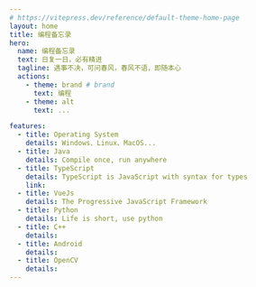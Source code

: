 ```yaml
---
# https://vitepress.dev/reference/default-theme-home-page
layout: home
title: 编程备忘录
hero:
  name: 编程备忘录
  text: 日复一日，必有精进
  tagline: 遇事不决，可问春风，春风不语，即随本心
  actions:
    - theme: brand # brand
      text: 编程
    - theme: alt
      text: ...

features:
  - title: Operating System
    details: Windows、Linux、MacOS...
  - title: Java
    details: Compile once, run anywhere
  - title: TypeScript
    details: TypeScript is JavaScript with syntax for types
    link: 
  - title: VueJs
    details: The Progressive JavaScript Framework
  - title: Python
    details: Life is short, use python
  - title: C++
    details: 
  - title: Android
    details:
  - title: OpenCV
    details:
---
```

<style>
:root {
  --vp-home-hero-name-color: transparent;
  --vp-home-hero-name-background: -webkit-linear-gradient(120deg, #bd34fe 30%, #41d1ff);

  --vp-home-hero-image-background-image: linear-gradient(-45deg, #bd34fe 50%, #47caff 50%);
  --vp-home-hero-image-filter: blur(44px);
}

@media (min-width: 640px) {
  :root {
    --vp-home-hero-image-filter: blur(56px);
  }
}

@media (min-width: 960px) {
  :root {
    --vp-home-hero-image-filter: blur(68px);
  }
}
</style>
